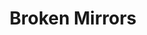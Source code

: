 ---
title: "Broken Mirrors"
year: 1984
rating: 4
stars: "★★★★"
rewatched: false
permalink: "broken-mirrors"
watched_on: 2024-06-30
---